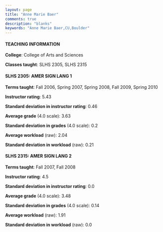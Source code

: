 ```yaml
---
layout: page
title: "Anne Marie Baer" 
comments: true
description: "blanks"
keywords: "Anne Marie Baer,CU,Boulder"
---
```

<head>
<script src="https://ajax.googleapis.com/ajax/libs/jquery/2.1.3/jquery.min.js"></script>
<script src="https://dl.dropboxusercontent.com/s/pc42nxpaw1ea4o9/highcharts.js?dl=0"></script>
<!-- <script src="../assets/js/highcharts.js"></script> -->
<style type="text/css">@font-face {
	font-family: "Bebas Neue";
	src: url(https://www.filehosting.org/file/details/544349/BebasNeue Regular.otf) format("opentype");
	}
	h1.Bebas { 
		font-family: "Bebas Neue", Verdana, Tahoma;
	}
</style>
</head>
	   
#### TEACHING INFORMATION

**College**: College of Arts and Sciences

**Classes taught**: SLHS 2305, SLHS 2315

#### SLHS 2305: AMER SIGN LANG 1

**Terms taught**: Fall 2006, Spring 2007, Spring 2008, Fall 2009, Spring 2010

**Instructor rating**: 5.43

**Standard deviation in instructor rating**: 0.46

**Average grade** (4.0 scale): 3.63

**Standard deviation in grades** (4.0 scale): 0.2

**Average workload** (raw): 2.04

**Standard deviation in workload** (raw): 0.21

#### SLHS 2315: AMER SIGN LANG 2

**Terms taught**: Fall 2007, Fall 2008

**Instructor rating**: 4.5

**Standard deviation in instructor rating**: 0.0

**Average grade** (4.0 scale): 3.48

**Standard deviation in grades** (4.0 scale): 0.14

**Average workload** (raw): 1.91

**Standard deviation in workload** (raw): 0.0

